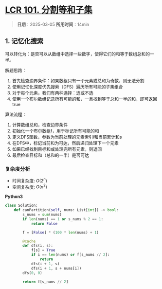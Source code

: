 # [LCR 101. 分割等和子集](https://leetcode.cn/problems/NUPfPr/description/)

> **日期**：2025-03-05
> **所用时间**：14min

## 1. 记忆化搜索

可以转化为：是否可以从数组中选择一些数字，使得它们的和等于数组总和的一半。

解题思路：
1. 首先检查边界条件：如果数组只有一个元素或总和为奇数，则无法分割
2. 使用记忆化深度优先搜索（DFS）遍历所有可能的子集组合
3. 对于每个元素，我们有两种选择：选或不选
4. 使用一个布尔数组记录所有可能的和，一旦找到等于总和一半的和，即可返回true

算法流程：
1. 计算数组总和，检查边界条件
2. 初始化一个布尔数组f，用于标记所有可能的和
3. 定义DFS函数，参数为当前处理的元素索引i和当前累计和s
4. 在DFS中，标记当前和为可达，然后递归处理下一个元素
5. 如果已经找到目标和或处理完所有元素，则返回
6. 最后检查目标和（总和的一半）是否可达

### 复杂度分析

- 时间复杂度: $O(2^n)$
- 空间复杂度: $O(n^2)$

**Python3**

```python
class Solution:
    def canPartition(self, nums: List[int]) -> bool:
        s_nums = sum(nums)
        if len(nums) == 1 or s_nums % 2 == 1:
            return False

        f = [False] * (100 * len(nums) + 1)

        @cache
        def dfs(i, s):
            f[s] = True
            if i == len(nums) or f[s_nums // 2]:
                return
            dfs(i + 1, s)
            dfs(i + 1, s + nums[i])
        dfs(0, 0)

        return f[s_nums // 2]
```